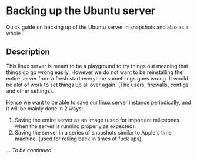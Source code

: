# Backing up the Ubuntu server

Quick guide on backing up of the Ubuntu server in snapshots and also as a whole.

## Description
This linux server is meant to be a playground to try things out meaning that things go go wrong easily. However we do not want to be reinstalling the entire server from a fresh start everytime somethings goes wrong. It would be alot of work to set things up all over again. (The users, firewalls, configs and other settings).  

Hence we want to be able to save our linux server instance periodically, and it will be mainly done in 2 ways:
1. Saving the entire server as an image (used for important milestones when the server is running properly as expected).
2. Saving the server in a series of snapshots similar to Apple's time machine. (used for rolling back in times of fuck ups).

*... To be continued*